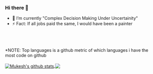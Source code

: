 ### Hi there 👋

- 🔭 I’m currently "Complex Decision Making Under Uncertainity"
- ⚡ Fact: If all jobs paid the same, I would have been a painter



</br>
</br>
</br>
*NOTE: Top languages is a github metric of which languages i have the most code on github
</br>
</br>


<a href="https://github.com/muksmuks/github-readme-stats">
  <img align="center" src="https://github-readme-stats.vercel.app/api?username=muksmuks&show_icons=true&include_all_commits=true&theme=radical" alt="Mukesh's github stats" />
</a>
<a href="https://github.com/muksmuks/github-readme-stats">
  <img align="center" src="https://github-readme-stats.vercel.app/api/top-langs/?username=muksmuks&layout=compact&theme=radical" />
</a>


